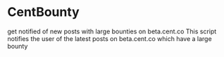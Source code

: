 # CentBounty
get notified of new posts with large bounties on beta.cent.co
This script notifies the user of the latest posts on beta.cent.co which have a large bounty

